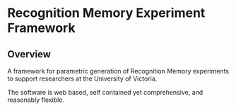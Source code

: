 # Recognition Memory Experiment Framework

## Overview
A framework for parametric generation of Recognition Memory experiments to support researchers at the University of Victoria. 

The software is web based, self contained yet comprehensive, and reasonably flexible.
